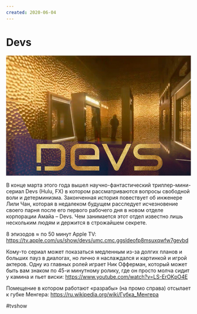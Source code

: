 ```yaml
---
created: 2020-06-04
---
```


# Devs

![Devs promo](devs.jpeg "Devs promo")

В конце марта этого года вышел научно-фантастический триллер-мини-сериал Devs (Hulu, FX) в котором рассматриваются вопросы свободной воли и детерминизма. Законченная история повествует об инженере Лили Чан, которая в недалеком будущем расследует исчезновение своего парня после его первого рабочего дня в новом отделе корпорации Амайа – Devs. Чем занимается этот отдел известно лишь нескольким людям и держится в строжайшем секрете.

8 эпизодов ≈ по 50 минут
Apple TV: https://tv.apple.com/us/show/devs/umc.cmc.ggsldeofp8msuxqwfw7gevbd

Кому-то сериал может показаться медленным из-за долгих планов и больших пауз в диалогах, но лично я наслаждался и картинкой и игрой актеров.
Одну из главных ролей играет Ник Офферман, который может быть вам знаком по 45-и минутному ролику, где он просто молча сидит у камина и пьет виски: https://www.youtube.com/watch?v=LS-ErOKpO4E

Помещение в котором работают «разрабы» (на промо справа) отсылает к губке Менгера: https://ru.wikipedia.org/wiki/Губка_Менгера

#tvshow
